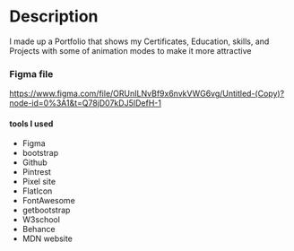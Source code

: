 # Description
I made up a Portfolio that shows my Certificates, Education, skills, and Projects with some of animation modes to make it more attractive

### Figma file
https://www.figma.com/file/ORUnILNvBf9x6nvkVWG6vg/Untitled-(Copy)?node-id=0%3A1&t=Q78jD07kDJ5IDefH-1

#### tools I used 
* Figma 
* bootstrap
* Github
* Pintrest
* Pixel site
* FlatIcon 
* FontAwesome
* getbootstrap
* W3school
* Behance
* MDN website